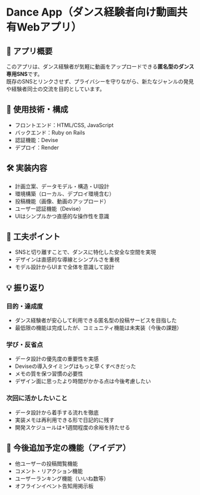 # Dance App（ダンス経験者向け動画共有Webアプリ）

## 🎯 アプリ概要

このアプリは、ダンス経験者が気軽に動画をアップロードできる**匿名型のダンス専用SNS**です。  
既存のSNSとリンクさせず、プライバシーを守りながら、新たなジャンルの発見や経験者同士の交流を目的としています。

## 🔨 使用技術・構成
- フロントエンド：HTML/CSS, JavaScript
- バックエンド：Ruby on Rails
- 認証機能：Devise
- デプロイ：Render

## 🛠 実装内容
- 計画立案、データモデル・構造・UI設計
- 環境構築（ローカル、デプロイ環境含む）
- 投稿機能（画像、動画のアップロード）
- ユーザー認証機能（Devise）
- UIはシンプルかつ直感的な操作性を意識

## 🔎 工夫ポイント
- SNSと切り離すことで、ダンスに特化した安全な空間を実現
- デザインは直感的な導線とシンプルさを重視
- モデル設計からUIまで全体を意識して設計

## 💡 振り返り

### 目的・達成度
- ダンス経験者が安心して利用できる匿名型の投稿サービスを目指した
- 最低限の機能は完成したが、コミュニティ機能は未実装（今後の課題）

### 学び・反省点
- データ設計の優先度の重要性を実感
- Deviseの導入タイミングはもっと早くすべきだった
- メモの質を保つ習慣の必要性
- デザイン面に思ったより時間がかかる点は今後考慮したい

### 次回に活かしたいこと
- データ設計から着手する流れを徹底
- 実装メモは再利用できる形で日記的に残す
- 開発スケジュールは+1週間程度の余裕を持たせる

## 📌 今後追加予定の機能（アイデア）
- 他ユーザーの投稿閲覧機能
- コメント・リアクション機能
- ユーザーランキング機能（いいね数等）
- オフラインイベント告知用掲示板
